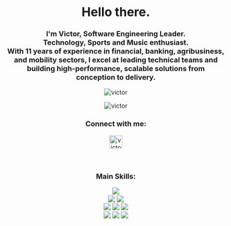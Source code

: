 <h1 align="center">Hello there.</h1>
<h3 align="center">I'm Victor, Software Engineering Leader.
<br>
Technology, Sports and Music enthusiast.
<br/>
With 11 years of experience in financial, banking, agribusiness, and mobility sectors, I excel at leading technical teams and building high-performance, scalable solutions from conception to delivery.</h3>

<p align="center"><img align="center" src="https://github-readme-stats.vercel.app/api?username=victor-hr&show_icons=true&theme=dark&locale=en" alt="victor" /></p>

<p align="center"><img align="center" src="https://github-readme-streak-stats.herokuapp.com/?user=victor-hr&theme=dark" alt="victor" /></p>

<h3 align="center">Connect with me:</h3>
<p align="center">
<a href="https://linkedin.com/in/victor-hrodrigues" target="_blank"><img align="center" src="https://raw.githubusercontent.com/rahuldkjain/github-profile-readme-generator/master/src/images/icons/Social/linked-in-alt.svg" alt="victor-hr" height="30" width="30" target="_blank" /></a>
</p>

<div align="center"><br/>
  <h3 align="center">Main Skills:</h3>
  <img align="center" src="https://img.shields.io/badge/team leadership-grey.svg?style=for-the-badge">
  <br/>
  <img align="center" src="https://img.shields.io/badge/scrum-3670A0?style=for-the-badge">
  <img align="center" src="https://img.shields.io/badge/kanban-%23404d59.svg?style=for-the-badge">
  <br/>
  <img align="center" src="https://img.shields.io/badge/.net-purple.svg?style=for-the-badge">
  <img align="center" src="https://img.shields.io/badge/typescript-blue.svg?style=for-the-badge&logo=typescript&logoColor=white">
  <img align="center" src="https://img.shields.io/badge/java-red.svg?style=for-the-badge">
  <br/>
  <img align="center" src="https://img.shields.io/badge/azure-blue.svg?style=for-the-badge">
  <img align="center" src="https://img.shields.io/badge/aws-orange?style=for-the-badge">
  <img align="center" src="https://img.shields.io/badge/oracle-darkred?style=for-the-badge">
</div>
